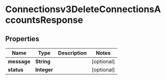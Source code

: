 

# Connectionsv3DeleteConnectionsAccountsResponse


## Properties

| Name | Type | Description | Notes |
|------------ | ------------- | ------------- | -------------|
|**message** | **String** |  |  [optional] |
|**status** | **Integer** |  |  [optional] |



